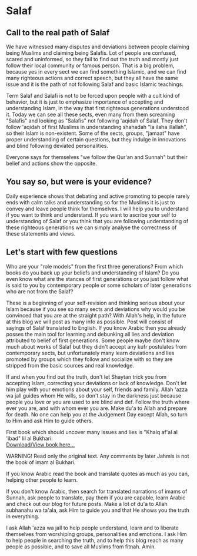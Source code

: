 # Salaf
## Call to the real path of Salaf
We have witnessed many disputes and deviations between people claiming being Muslims and claiming being Salafis. Lot of people are confused, scared and uninformed, so they fail to find out the truth and mostly just follow their local community or famous person. That is a big problem, because yes in every sect we can find something Islamic, and we can find many righteous actions and correct speech, but they all have the same issue and it is the path of not following Salaf and basic Islamic teachings.  

Term Salaf and Salafi is not to be forced upon people with a cult kind of behavior, but it is just to emphasize importance of accepting and understanding Islam, in the way that first righteous generations understood it. Today we can see all these sects, even many from them screaming "Salafis" and looking as "Salafis" not following 'aqidah of Salaf. They don't follow 'aqidah of first Muslims in understanding shahadah "la ilaha illallah", so their Islam is non-existent. Some of the sects, groups, "jamaat" have proper understanding of certain questions, but they indulge in innovations and blind following deviated personalities.  

Everyone says for themselves "we follow the Qur'an and Sunnah" but their belief and actions show the opposite.
## You say so, but were is your evidence?
Daily experience shows that debating and active promoting to people rarely ends with calm talks and understanding so for the Muslims it is just to convey and leave people think for themselves. I will help you to understand if you want to think and understand. If you want to ascribe your self to understanding of Salaf or you think that you are following understanding of these righteous generations we can simply analyse the correctness of these statements and views.
## Let's start with few questions
Who are your "role models" from the first three generations? From which books do you back up your beliefs and understanding of Islam? Do you even know what are the stances of first generations or you just follow what is said to you by contemporary people or some scholars of later generations who are not from the Salaf?  

These is a beginning of your self-revision and thinking serious about your Islam because if you see so many sects and deviations why would you be convinced that you are at the straight path?
With Allah's help, in the future at this blog we will post as many info as possible. Post will consist of sayings of Salaf translated to English. If you know Arabic then you already posses the main tool for learning and debunking all lies and deviation attributed to belief of first generations. Some people maybe don't know much about works of Salaf but they didn't accept any kufr postulates from contemporary sects, but unfortunately many learn deviations and lies promoted by groups which they follow and socialize with so they are stripped from the basic sources and real knowledge.  

If and when you find out the truth, don't let Shaytan trick you from accepting Islam, correcting your deviations or lack of knowledge. Don't let him play with your emotions about your self, friends and family. Allah 'azza wa jall guides whom He wills, so don't stay in the darkness just because people you love or you are used to are blind and def. Follow the truth where ever you are, and with whom ever you are. Make du'a to Allah and prepare for death. No one can help you at the Judgement Day except Allah, so turn to Him and ask Him to guide others.  

First book which should uncover many issues and lies is "Khalq af'al al 'ibad" lil al Bukhari:  
[Download/View book here...](https://archive.org/details/KhalqAfaalAlEbaadBukhariAlFuhaedMatn)

WARNING! Read only the original text. Any comments by later Jahmis is not the book of imam al Bukhari.

If you know Arabic read the book and translate quotes as much as you can, helping other people to learn.  

If you don't know Arabic, then search for translated narrations of imams of Sunnah, ask people to translate, pay them if you are capable, learn Arabic and check out our blog for future posts. Make a lot of du'a to Allah subhanahu wa ta'ala, ask Him to guide you and that He shows you the truth in everything.  

I ask Allah 'azza wa jall to help people understand, learn and to liberate themselves from worshiping groups, personalities and emotions. I ask Him to help people in searching the truth, and to help this blog reach as many people as possible, and to save all Muslims from fitnah. Amin.
